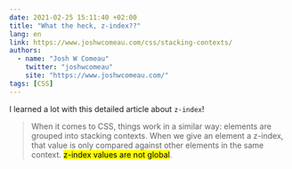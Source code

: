 ```yaml
---
date: 2021-02-25 15:11:40 +02:00
title: "What the heck, z-index??"
lang: en
link: https://www.joshwcomeau.com/css/stacking-contexts/
authors:
  - name: "Josh W Comeau"
    twitter: "joshwcomeau"
    site: "https://www.joshwcomeau.com/"
tags: [CSS]
---
```


I learned a lot with this detailed article about `z-index`!

> When it comes to CSS, things work in a similar way: elements are grouped into stacking contexts. When we give an element a z-index, that value is only compared against other elements in the same context. <mark>z-index values are not global</mark>.

